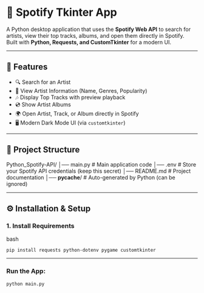 # 🎵 Spotify Tkinter App

A Python desktop application that uses the **Spotify Web API** to search for artists, view their top tracks, albums, and open them directly in Spotify.  
Built with **Python, Requests, and CustomTkinter** for a modern UI.

---

## 🚀 Features
- 🔍 Search for an Artist  
- 🎤 View Artist Information (Name, Genres, Popularity)  
- 🎶 Display Top Tracks with preview playback  
- 💿 Show Artist Albums  
- 🌍 Open Artist, Track, or Album directly in Spotify  
- 🖥 Modern Dark Mode UI (via `customtkinter`)  

---

## 📂 Project Structure

Python_Spotify-API/
│── main.py       # Main application code
│── .env          # Store your Spotify API credentials (keep this secret)
│── README.md     # Project documentation
│── __pycache__/  # Auto-generated by Python (can be ignored)


---

## ⚙️ Installation & Setup

### 1. Install Requirements

bash
```
pip install requests python-dotenv pygame customtkinter
```
---
### Run the App:
```
python main.py
```



